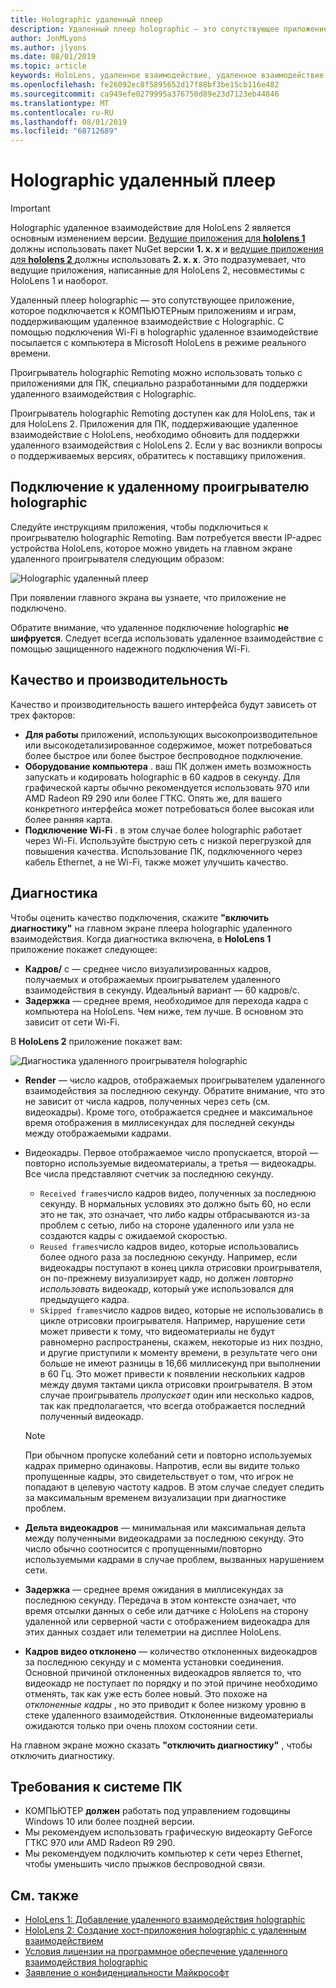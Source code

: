 ```yaml
---
title: Holographic удаленный плеер
description: Удаленный плеер holographic — это сопутствующее приложение, которое подключается к КОМПЬЮТЕРным приложениям и играм, поддерживающим удаленное взаимодействие с Holographic. С помощью подключения Wi-Fi в holographic удаленное взаимодействие посылается с компьютера в Microsoft HoloLens в режиме реального времени.
author: JonMLyons
ms.author: jlyons
ms.date: 08/01/2019
ms.topic: article
keywords: HoloLens, удаленное взаимодействие, удаленное взаимодействие с holographic
ms.openlocfilehash: fe26092ec8f5895652d17f88bf3be15cb116e482
ms.sourcegitcommit: ca949efe0279995a376750d89e23d7123eb44846
ms.translationtype: MT
ms.contentlocale: ru-RU
ms.lasthandoff: 08/01/2019
ms.locfileid: "68712689"
---
```

# <a name="holographic-remoting-player"></a>Holographic удаленный плеер

>[!IMPORTANT]
>Holographic удаленное взаимодействие для HoloLens 2 является основным изменением версии. [Ведущие приложения для **hololens 1** ](add-holographic-remoting.md) должны использовать пакет NuGet версии **1. x. x** и [ведущие приложения для **hololens 2** ](holographic-remoting-create-host.md) должны использовать **2. x. x**. Это подразумевает, что ведущие приложения, написанные для HoloLens 2, несовместимы с HoloLens 1 и наоборот.

Удаленный плеер holographic — это сопутствующее приложение, которое подключается к КОМПЬЮТЕРным приложениям и играм, поддерживающим удаленное взаимодействие с Holographic. С помощью подключения Wi-Fi в holographic удаленное взаимодействие посылается с компьютера в Microsoft HoloLens в режиме реального времени.

Проигрыватель holographic Remoting можно использовать только с приложениями для ПК, специально разработанными для поддержки удаленного взаимодействия с Holographic.

Проигрыватель holographic Remoting доступен как для HoloLens, так и для HoloLens 2.  Приложения для ПК, поддерживающие удаленное взаимодействие с HoloLens, необходимо обновить для поддержки удаленного взаимодействия с HoloLens 2. Если у вас возникли вопросы о поддерживаемых версиях, обратитесь к поставщику приложения.

## <a name="connecting-to-the-holographic-remoting-player"></a>Подключение к удаленному проигрывателю holographic

Следуйте инструкциям приложения, чтобы подключиться к проигрывателю holographic Remoting. Вам потребуется ввести IP-адрес устройства HoloLens, которое можно увидеть на главном экране удаленного проигрывателя следующим образом:

![Holographic удаленный плеер](images/holographicremotingplayer.png)

При появлении главного экрана вы узнаете, что приложение не подключено.

Обратите внимание, что удаленное подключение holographic **не шифруется**. Следует всегда использовать удаленное взаимодействие с помощью защищенного надежного подключения Wi-Fi.

## <a name="quality-and-performance"></a>Качество и производительность

Качество и производительность вашего интерфейса будут зависеть от трех факторов:
* **Для работы** приложений, использующих высокопроизводительное или высокодетализированное содержимое, может потребоваться более быстрое или более быстрое беспроводное подключение.
* **Оборудование компьютера** . ваш ПК должен иметь возможность запускать и кодировать holographic в 60 кадров в секунду. Для графической карты обычно рекомендуется использовать 970 или AMD Radeon R9 290 или более ГТКС. Опять же, для вашего конкретного интерфейса может потребоваться более высокая или более ранняя карта.
* **Подключение Wi-Fi** . в этом случае более holographic работает через Wi-Fi. Используйте быструю сеть с низкой перегрузкой для повышения качества. Использование ПК, подключенного через кабель Ethernet, а не Wi-Fi, также может улучшить качество.

## <a name="diagnostics"></a>Диагностика

Чтобы оценить качество подключения, скажите **"включить диагностику"** на главном экране плеера holographic удаленного взаимодействия. Когда диагностика включена, в **HoloLens 1** приложение покажет следующее:

* **Кадров/** с — среднее число визуализированных кадров, получаемых и отображаемых проигрывателем удаленного взаимодействия в секунду. Идеальный вариант — 60 кадров/с.
* **Задержка** — среднее время, необходимое для перехода кадра с компьютера на HoloLens. Чем ниже, тем лучше. В основном это зависит от сети Wi-Fi.

В **HoloLens 2** приложение покажет вам:

![Диагностика удаленного проигрывателя holographic](images/holographicremotingplayer-diag.png)

* **Render** — число кадров, отображаемых проигрывателем удаленного взаимодействия за последнюю секунду. Обратите внимание, что это не зависит от числа кадров, полученных через сеть (см. видеокадры). Кроме того, отображается среднее и максимальное время отображения в миллисекундах для последней секунды между отображаемыми кадрами.

* Видеокадры. Первое отображаемое число пропускается, второй — повторно используемые видеоматериалы, а третья — видеокадры. Все числа представляют счетчик за последнюю секунду.
    * ```Received frames```число кадров видео, полученных за последнюю секунду. В нормальных условиях это должно быть 60, но если это не так, это означает, что либо кадры отбрасываются из-за проблем с сетью, либо на стороне удаленного или узла не создаются кадры с ожидаемой скоростью.
    * ```Reused frames```число кадров видео, которые использовались более одного раза за последнюю секунду. Например, если видеокадры поступают в конец цикла отрисовки проигрывателя, он по-прежнему визуализирует кадр, но должен *повторно использовать* видеокадр, который уже использовался для предыдущего кадра.
    * ```Skipped frames```число кадров видео, которые не использовались в цикле отрисовки проигрывателя. Например, нарушение сети может привести к тому, что видеоматериалы не будут равномерно распространены, скажем, некоторые из них поздно, и другие приступили к моменту времени, в результате чего они больше не имеют разницы в 16,66 миллисекунд при выполнении в 60 Гц. Это может привести к появлении нескольких кадров между двумя тактами цикла отрисовки проигрывателя. В этом случае проигрыватель *пропускает* один или несколько кадров, так как предполагается, что всегда отображается последний полученный видеокадр.

    >[!NOTE]
    >При обычном пропуске колебаний сети и повторно используемых кадрах примерно одинаковы. Напротив, если вы видите только пропущенные кадры, это свидетельствует о том, что игрок не попадают в целевую частоту кадров. В этом случае следует следить за максимальным временем визуализации при диагностике проблем.

* **Дельта видеокадров** — минимальная или максимальная дельта между полученными видеокадрами за последнюю секунду. Это число обычно соотносится с пропущенными/повторно используемыми кадрами в случае проблем, вызванных нарушением сети.
* **Задержка** — среднее время ожидания в миллисекундах за последнюю секунду. Передача в этом контексте означает, что время отсылки данных о себе или датчике с HoloLens на сторону удаленной или серверной части с отображением видеокадра для этих данных создает или телеметрии на дисплее HoloLens.
* **Кадров видео отклонено** — количество отклоненных видеокадров за последнюю секунду и с момента установки соединения. Основной причиной отклоненных видеокадров является то, что видеокадр не поступает по порядку и по этой причине необходимо отменять, так как уже есть более новый. Это похоже на *отклоненные кадры* , но это приводит к более низкому уровню в стеке удаленного взаимодействия. Отклоненные видеоматериалы ожидаются только при очень плохом состоянии сети.



На главном экране можно сказать **"отключить диагностику"** , чтобы отключить диагностику.

## <a name="pc-system-requirements"></a>Требования к системе ПК
* КОМПЬЮТЕР **должен** работать под управлением годовщины Windows 10 или более поздней версии.
* Мы рекомендуем использовать графическую видеокарту GeForce ГТКС 970 или AMD Radeon R9 290.
* Мы рекомендуем подключить компьютер к сети через Ethernet, чтобы уменьшить число прыжков беспроводной связи.

## <a name="see-also"></a>См. также
* [HoloLens 1: Добавление удаленного взаимодействия holographic](add-holographic-remoting.md)
* [HoloLens 2: Создание хост-приложения holographic с удаленным взаимодействием](holographic-remoting-create-host.md)
* [Условия лицензии на программное обеспечение удаленного взаимодействия holographic](https://docs.microsoft.com/en-us/legal/mixed-reality/microsoft-holographic-remoting-software-license-terms)
* [Заявление о конфиденциальности Майкрософт](https://go.microsoft.com/fwlink/?LinkId=521839)
